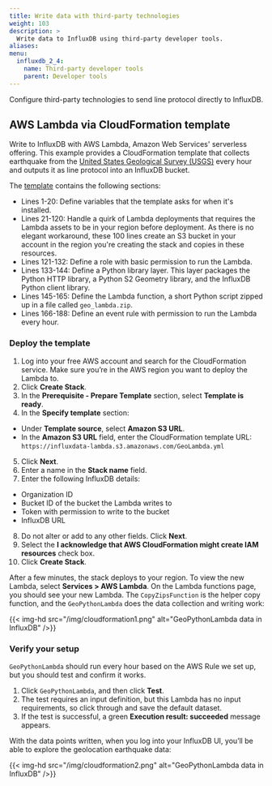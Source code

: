 ```yaml
---
title: Write data with third-party technologies
weight: 103
description: >
  Write data to InfluxDB using third-party developer tools.
aliases:
menu:
  influxdb_2_4:
    name: Third-party developer tools
    parent: Developer tools
---
```


Configure third-party technologies to send line protocol directly to InfluxDB.

## AWS Lambda via CloudFormation template

Write to InfluxDB with AWS Lambda, Amazon Web Services' serverless offering. This example provides a CloudFormation template that collects earthquake from the [United States Geological Survey (USGS)](https://www.usgs.gov/) every hour and outputs it as line protocol into an InfluxDB bucket.

The [template](https://influxdata-lambda.s3.amazonaws.com/GeoLambda.yml) contains the following sections:

- Lines 1-20: Define variables that the template asks for when it's installed.
- Lines 21-120: Handle a quirk of Lambda deployments that requires the Lambda assets to be in your region before deployment. As there is no elegant workaround, these 100 lines create an S3 bucket in your account in the region you're creating the stack and copies in these resources.
- Lines 121-132: Define a role with basic permission to run the Lambda.
- Lines 133-144: Define a Python library layer. This layer packages the Python HTTP library, a Python S2 Geometry library, and the InfluxDB Python client library.
- Lines 145-165: Define the Lambda function, a short Python script zipped up in a file called `geo_lambda.zip`.
- Lines 166-188: Define an event rule with permission to run the Lambda every hour.

### Deploy the template

1. Log into your free AWS account and search for the CloudFormation service. Make sure you’re in the AWS region you want to deploy the Lambda to⁠.
2. Click **Create Stack**.
3. In the **Prerequisite - Prepare Template** section, select **Template is ready**.
4. In the **Specify template** section:
  - Under **Template source**, select **Amazon S3 URL**.
  - In the **Amazon S3 URL** field, enter the CloudFormation template URL: `https://influxdata-lambda.s3.amazonaws.com/GeoLambda.yml`
5. Click **Next**.  
6. Enter a name in the **Stack name** field.  
7. Enter the following InfluxDB details:
  - Organization ID
  - Bucket ID of the bucket the Lambda writes to
  - Token with permission to write to the bucket
  - InfluxDB URL
8. Do not alter or add to any other fields. Click **Next**.
9. Select the **I acknowledge that AWS CloudFormation might create IAM resources** check box.
10. Click **Create Stack**.

After a few minutes, the stack deploys to your region. To view the new Lambda, select **Services > AWS Lambda**. On the Lambda functions page, you should see your new Lambda. The `CopyZipsFunction` is the helper copy function, and the `GeoPythonLambda` does the data collection and writing work:

{{< img-hd src="/img/cloudformation1.png" alt="GeoPythonLambda data in InfluxDB" />}}

### Verify your setup

`GeoPythonLambda` should run every hour based on the AWS Rule we set up, but you should test and confirm it works.  

1. Click `GeoPythonLambda`, and then click **Test**.
2. The test requires an input definition, but this Lambda has no input requirements, so click through and save the default dataset.
3. If the test is successful, a green **Execution result: succeeded** message appears.

With the data points written, when you log into your InfluxDB UI, you’ll be able to explore the geolocation earthquake data:

{{< img-hd src="/img/cloudformation2.png" alt="GeoPythonLambda data in InfluxDB" />}}
